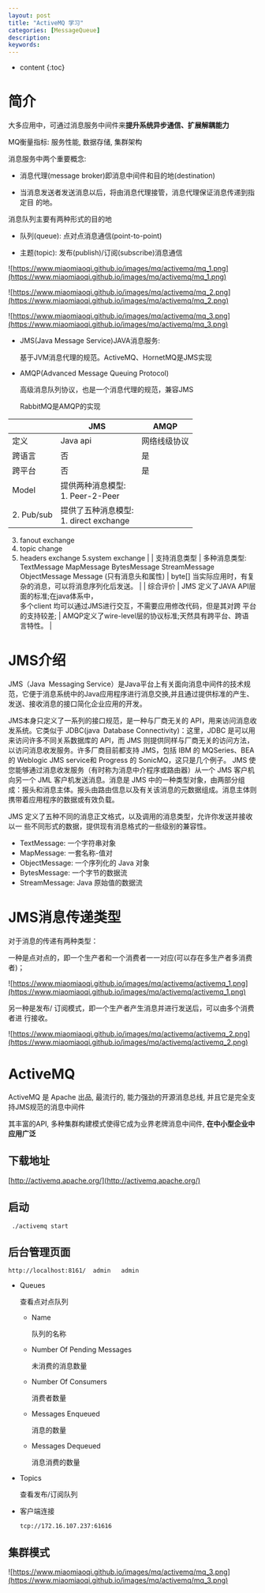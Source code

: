 ```yaml
---
layout: post
title: "ActiveMQ 学习"
categories: [MessageQueue]
description:
keywords:
---
```


* content
{:toc}

# 简介

大多应用中，可通过消息服务中间件来**提升系统异步通信、扩展解耦能力**

MQ衡量指标: 服务性能, 数据存储, 集群架构

消息服务中两个重要概念:

- 消息代理(message broker)即消息中间件和目的地(destination)

- 当消息发送者发送消息以后，将由消息代理接管，消息代理保证消息传递到指定目
    的地。

消息队列主要有两种形式的目的地

- 队列(queue): 点对点消息通信(point-to-point)

- 主题(topic): 发布(publish)/订阅(subscribe)消息通信

![https://www.miaomiaoqi.github.io/images/mq/activemq/mq_1.png](https://www.miaomiaoqi.github.io/images/mq/activemq/mq_1.png)

![https://www.miaomiaoqi.github.io/images/mq/activemq/mq_2.png](https://www.miaomiaoqi.github.io/images/mq/activemq/mq_2.png)

![https://www.miaomiaoqi.github.io/images/mq/activemq/mq_3.png](https://www.miaomiaoqi.github.io/images/mq/activemq/mq_3.png)


- JMS(Java Message Service)JAVA消息服务:

    基于JVM消息代理的规范。ActiveMQ、HornetMQ是JMS实现

- AMQP(Advanced Message Queuing Protocol)

    高级消息队列协议，也是一个消息代理的规范，兼容JMS

    RabbitMQ是AMQP的实现

|        | JMS      | AMQP         |
| ------ | -------- | ------------ |
| 定义   | Java api | 网络线级协议 |
| 跨语言 | 否       | 是           |
| 跨平台 | 否       | 是           |
| Model        | 提供两种消息模型: <br/>1. Peer-2-Peer 
2. Pub/sub             | 提供了五种消息模型:<br/>1. direct exchange
3. fanout exchange
4. topic change
5. headers exchange
    5.system exchange |
    | 支持消息类型 | 多种消息类型:<br/>TextMessage
    MapMessage
    BytesMessage
    StreamMessage
    ObjectMessage
    Message (只有消息头和属性) | byte[] 当实际应用时，有复杂的消息，可以将消息序列化后发送。  |
    | 综合评价     | JMS 定义了JAVA API层面的标准;在java体系中，<br/>多个client 均可以通过JMS进行交互，不需要应用修改代码，但是其对跨 平台的支持较差; | AMQP定义了wire-level层的协议标准;天然具有跨平台、跨语 言特性。 |



# JMS介绍

JMS（Java Messaging Service）是Java平台上有关面向消息中间件的技术规范，它便于消息系统中的Java应用程序进行消息交换,并且通过提供标准的产生、发送、接收消息的接口简化企业应用的开发。

JMS本身只定义了一系列的接口规范，是一种与厂商无关的 API，用来访问消息收发系统。它类似于 JDBC(java Database Connectivity)：这里，JDBC 是可以用来访问许多不同关系数据库的 API，而 JMS 则提供同样与厂商无关的访问方法，以访问消息收发服务。许多厂商目前都支持 JMS，包括 IBM 的 MQSeries、BEA的 Weblogic JMS service和 Progress 的 SonicMQ，这只是几个例子。 JMS 使您能够通过消息收发服务（有时称为消息中介程序或路由器）从一个 JMS 客户机向另一个 JML 客户机发送消息。消息是 JMS 中的一种类型对象，由两部分组成：报头和消息主体。报头由路由信息以及有关该消息的元数据组成。消息主体则携带着应用程序的数据或有效负载。

JMS 定义了五种不同的消息正文格式，以及调用的消息类型，允许你发送并接收以一
些不同形式的数据，提供现有消息格式的一些级别的兼容性。

- TextMessage: 一个字符串对象
- MapMessage: 一套名称-值对
- ObjectMessage: 一个序列化的 Java 对象
- BytesMessage: 一个字节的数据流
- StreamMessage: Java 原始值的数据流

# JMS消息传递类型

对于消息的传递有两种类型：

一种是点对点的，即一个生产者和一个消费者一一对应(可以存在多生产者多消费者)；

![https://www.miaomiaoqi.github.io/images/mq/activemq/activemq_1.png](https://www.miaomiaoqi.github.io/images/mq/activemq/activemq_1.png)



另一种是发布/ 订阅模式，即一个生产者产生消息并进行发送后，可以由多个消费者进
行接收。

  ![https://www.miaomiaoqi.github.io/images/mq/activemq/activemq_2.png](https://www.miaomiaoqi.github.io/images/mq/activemq/activemq_2.png)



# ActiveMQ

ActiveMQ 是 Apache 出品, 最流行的, 能力强劲的开源消息总线, 并且它是完全支持JMS规范的消息中间件

其丰富的API, 多种集群构建模式使得它成为业界老牌消息中间件, **在中小型企业中应用广泛**

## 下载地址

[http://activemq.apache.org/](http://activemq.apache.org/)

## 启动

```
 ./activemq start
```

## 后台管理页面

```
http://localhost:8161/  admin   admin
```

- Queues

    查看点对点队列

    - Name

        队列的名称

    - Number Of Pending Messages 

        未消费的消息数量

    - Number Of Consumers  

        消费者数量

    - Messages Enqueued 

        消息的数量

    - Messages Dequeued

        消息消费的数量

- Topics

    查看发布/订阅队列

- 客户端连接

    ```
    tcp://172.16.107.237:61616
    ```

## 集群模式

![https://www.miaomiaoqi.github.io/images/mq/activemq/mq_3.png](https://www.miaomiaoqi.github.io/images/mq/activemq/mq_3.png)